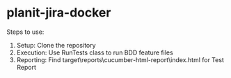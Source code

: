 # planit-jira-docker
Steps to use:
1. Setup: Clone the repository
2. Execution: Use RunTests class to run BDD feature files
3. Reporting: Find target\reports\cucumber-html-report\index.html for Test Report


